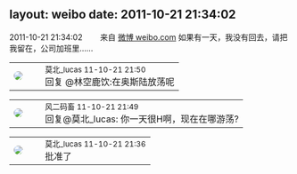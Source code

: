 layout: weibo
date: 2011-10-21 21:34:02
---
<meta name="referrer" content="no-referrer" />

2011-10-21 21:34:02  &nbsp;&nbsp;&nbsp;&nbsp;&nbsp;&nbsp; 来自 <a href="http://weibo.com/" rel="nofollow">微博 weibo.com</a>
如果有一天，我没有回去，请把我留在，公司加班里…… ​​​

<table style="width: 100%;">
  <tr>
    <td style="width: 40px;"><img style="border-radius:50%" src="https://tvax2.sinaimg.cn/crop.0.0.1080.1080.50/75ec367dly8gp43zistp7j20u00u03zp.jpg?KID=imgbed,tva&Expires=1624465169&ssig=C%2BZTc2JC%2FG"></td>
    <td colspan="2"><small>莫北_lucas 11-10-21 21:50</small><br/>回复 @林空鹿饮:在奥斯陆放荡呢</td>
  </tr>
</table>

<table style="width: 100%;">
  <tr>
    <td style="width: 40px;"><img style="border-radius:50%" src="https://tva3.sinaimg.cn/crop.0.0.639.639.50/6d2a6003jw8f3idy69w2gj20hs0hrt9g.jpg?KID=imgbed,tva&Expires=1624465169&ssig=CX6DZnuc1U"></td>
    <td colspan="2"><small>风二码畜 11-10-21 21:49</small><br/>回复@莫北_lucas: 你一天很H啊，现在在哪游荡?</td>
  </tr>
</table>

<table style="width: 100%;">
  <tr>
    <td style="width: 40px;"><img style="border-radius:50%" src="https://tvax2.sinaimg.cn/crop.0.0.1080.1080.50/75ec367dly8gp43zistp7j20u00u03zp.jpg?KID=imgbed,tva&Expires=1624465169&ssig=C%2BZTc2JC%2FG"></td>
    <td colspan="2"><small>莫北_lucas 11-10-21 21:36</small><br/>批准了</td>
  </tr>
</table>
